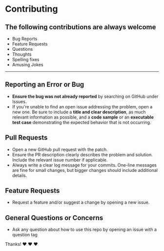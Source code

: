 # Contributing

## The following contributions are always welcome

- Bug Reports
- Feature Requests
- Questions
- Thoughts
- Spelling fixes
- Amusing Jokes

-----

## Reporting an Error or Bug

- **Ensure the bug was not already reported** by searching on GitHub under Issues.
- If you're unable to find an open issue addressing the problem, open a new one. Be sure to include a **title and clear description**, as much relevant information as possible, and a **code sample** or an **executable test case** demonstrating the expected behavior that is not occurring.

## Pull Requests

- Open a new GitHub pull request with the patch.
- Ensure the PR description clearly describes the problem and solution. Include the relevant issue number if applicable.
- Always write a clear log message for your commits. One-line messages are fine for small changes, but bigger changes should include additional details.

## Feature Requests

- Request a feature and/or suggest a change by opening a new issue.

## General Questions or Concerns

- Ask any question about how to use this repo by opening an issue with a question tag

Thanks! :heart: :heart: :heart: